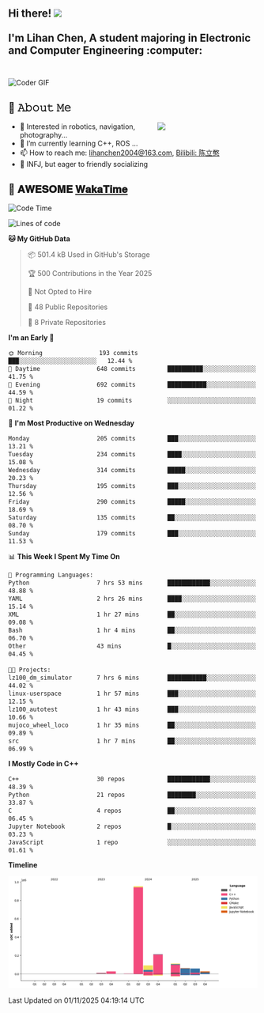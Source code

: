 <h2 align="left">
 <abc>
  <br>Hi there! <img src="https://user-images.githubusercontent.com/42378118/110234147-e3259600-7f4e-11eb-95be-0c4047144dea.gif" width="30"><br>
  <br> I'm Lihan Chen, A student majoring in Electronic and Computer Engineering :computer:<br>
  <br>
 </abc>
</h2>

<img align="center" src="https://media.giphy.com/media/SWoSkN6DxTszqIKEqv/giphy.gif" alt="Coder GIF" width="500">

## :book: 𝙰𝚋𝚘𝚞𝚝 𝙼𝚎

<img align="right" width="40%" src="https://github-readme-stats.vercel.app/api?username=LihanChen2004&show_icons=true&icon_color=CE1D2D&text_color=718096&bg_color=ffffff&hide_title=true" />

- 🌟 Interested in robotics, navigation, photography...
- 🌱 I’m currently learning C++, ROS ... 
- 📫 How to reach me: lihanchen2004@163.com, [Bilibili: 陈立憨](https://space.bilibili.com/170786212)
- 👯 INFJ, but eager to friendly socializing

## 📜 𝐀𝐖𝐄𝐒𝐎𝐌𝐄 [𝐖𝐚𝐤𝐚𝐓𝐢𝐦𝐞](https://github.com/anmol098/waka-readme-stats)

<!--START_SECTION:waka-->
![Code Time](http://img.shields.io/badge/Code%20Time-1%2C568%20hrs%2034%20mins-blue)

![Lines of code](https://img.shields.io/badge/From%20Hello%20World%20I%27ve%20Written-1.6%20million%20lines%20of%20code-blue)

**🐱 My GitHub Data** 

> 📦 501.4 kB Used in GitHub's Storage 
 > 
> 🏆 500 Contributions in the Year 2025
 > 
> 🚫 Not Opted to Hire
 > 
> 📜 48 Public Repositories 
 > 
> 🔑 8 Private Repositories 
 > 
**I'm an Early 🐤** 

```text
🌞 Morning                193 commits         ███░░░░░░░░░░░░░░░░░░░░░░   12.44 % 
🌆 Daytime                648 commits         ██████████░░░░░░░░░░░░░░░   41.75 % 
🌃 Evening                692 commits         ███████████░░░░░░░░░░░░░░   44.59 % 
🌙 Night                  19 commits          ░░░░░░░░░░░░░░░░░░░░░░░░░   01.22 % 
```
📅 **I'm Most Productive on Wednesday** 

```text
Monday                   205 commits         ███░░░░░░░░░░░░░░░░░░░░░░   13.21 % 
Tuesday                  234 commits         ████░░░░░░░░░░░░░░░░░░░░░   15.08 % 
Wednesday                314 commits         █████░░░░░░░░░░░░░░░░░░░░   20.23 % 
Thursday                 195 commits         ███░░░░░░░░░░░░░░░░░░░░░░   12.56 % 
Friday                   290 commits         █████░░░░░░░░░░░░░░░░░░░░   18.69 % 
Saturday                 135 commits         ██░░░░░░░░░░░░░░░░░░░░░░░   08.70 % 
Sunday                   179 commits         ███░░░░░░░░░░░░░░░░░░░░░░   11.53 % 
```


📊 **This Week I Spent My Time On** 

```text
💬 Programming Languages: 
Python                   7 hrs 53 mins       ████████████░░░░░░░░░░░░░   48.88 % 
YAML                     2 hrs 26 mins       ████░░░░░░░░░░░░░░░░░░░░░   15.14 % 
XML                      1 hr 27 mins        ██░░░░░░░░░░░░░░░░░░░░░░░   09.08 % 
Bash                     1 hr 4 mins         ██░░░░░░░░░░░░░░░░░░░░░░░   06.70 % 
Other                    43 mins             █░░░░░░░░░░░░░░░░░░░░░░░░   04.45 % 

🐱‍💻 Projects: 
lz100_dm_simulator       7 hrs 6 mins        ███████████░░░░░░░░░░░░░░   44.02 % 
linux-userspace          1 hr 57 mins        ███░░░░░░░░░░░░░░░░░░░░░░   12.15 % 
lz100_autotest           1 hr 43 mins        ███░░░░░░░░░░░░░░░░░░░░░░   10.66 % 
mujoco_wheel_loco        1 hr 35 mins        ██░░░░░░░░░░░░░░░░░░░░░░░   09.89 % 
src                      1 hr 7 mins         ██░░░░░░░░░░░░░░░░░░░░░░░   06.99 % 
```

**I Mostly Code in C++** 

```text
C++                      30 repos            ████████████░░░░░░░░░░░░░   48.39 % 
Python                   21 repos            ████████░░░░░░░░░░░░░░░░░   33.87 % 
C                        4 repos             ██░░░░░░░░░░░░░░░░░░░░░░░   06.45 % 
Jupyter Notebook         2 repos             █░░░░░░░░░░░░░░░░░░░░░░░░   03.23 % 
JavaScript               1 repo              ░░░░░░░░░░░░░░░░░░░░░░░░░   01.61 % 
```



**Timeline**

![Lines of Code chart](https://raw.githubusercontent.com/LihanChen2004/LihanChen2004/main/assets/bar_graph.png)


 Last Updated on 01/11/2025 04:19:14 UTC
<!--END_SECTION:waka-->

<!--
**LihanChen2004/LihanChen2004** is a ✨ _special_ ✨ repository because its `README.md` (this file) appears on your GitHub profile.

Here are some ideas to get you started:

- 🔭 I’m currently working on ...
- 🌱 I’m currently learning ...
- 👯 I’m looking to collaborate on ...
- 🤔 I’m looking for help with ...
- 💬 Ask me about ...
- 📫 How to reach me: ...
- 😄 Pronouns: ...
- ⚡ Fun fact: ...
-->
